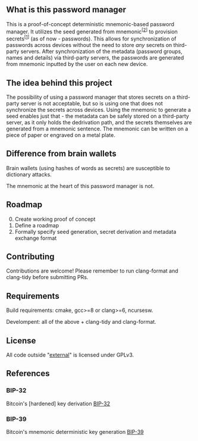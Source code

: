## What is this password manager

This is a proof-of-concept deterministic mnemonic-based password manager. It utilizes the seed generated from mnemonic<sup>\[[2](#BIP-39)\]</sup> to provision secrets<sup>\[[1](#BIP-32)\]</sup> (as of now - passwords). This allows for synchronization of passwords across devices without the need to store _any_ secrets on third-party servers. After synchronization of the metadata (password groups, names and details) via third-party servers, the passwords are generated from mnemonic inputted by the user on each new device.


## The idea behind this project

The possibility of using a password manager that stores secrets on a third-party server is not acceptable, but so is using one that does not synchronize the secrets across devices. Using the mnemonic to generate a seed enables just that - the metadata can be safely stored on a third-party server, as it only holds the dedrivation path, and the secrets themselves are generated from a mnemonic sentence. The mnemonic can be written on a piece of paper or engraved on a metal plate.


## Difference from brain wallets

Brain wallets (using hashes of words as secrets) are susceptible to dictionary attacks.

The mnemonic at the heart of this password manager is not.


## Roadmap

0. Create working proof of concept
1. Define a roadmap
2. Formally specify seed generation, secret derivation and metadata exchange format


## Contributing

Contributions are welcome! Please remember to run clang-format and clang-tidy before submitting PRs.


## Requirements

Build requirements: cmake, gcc>=8 or clang>=6, ncursesw.

Develompent: all of the above + clang-tidy and clang-format.


## License

All code outside "[external](external)" is licensed under GPLv3.

## References

### BIP-32
Bitcoin's [hardened] key derivation [BIP-32](https://github.com/bitcoin/bips/blob/master/bip-0032.mediawiki)

### BIP-39
Bitcoin's mnemonic deterministic key generation [BIP-39](https://github.com/bitcoin/bips/blob/master/bip-0039.mediawiki)
